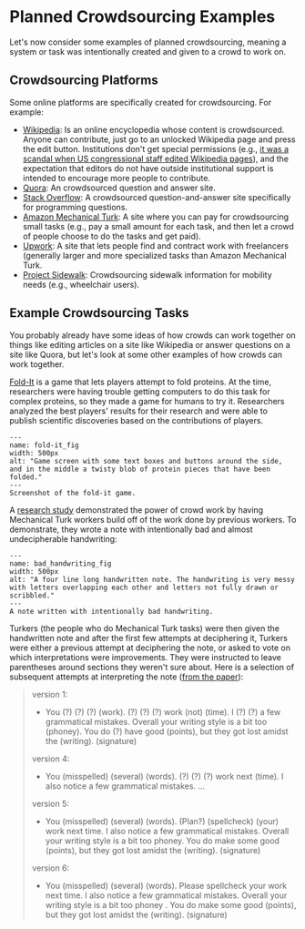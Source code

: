 # Planned Crowdsourcing Examples
Let's now consider some examples of planned crowdsourcing, meaning a system or task was intentionally created and given to a crowd to work on.

## Crowdsourcing Platforms
Some online platforms are specifically created for crowdsourcing. For example:
- [Wikipedia](https://www.wikipedia.org/): Is an online encyclopedia whose content is crowdsourced. Anyone can contribute, just go to an unlocked Wikipedia page and press the edit button. Institutions don't get special permissions (e.g., [it was a scandal when US congressional staff edited Wikipedia pages](https://en.wikipedia.org/wiki/United_States_congressional_staff_edits_to_Wikipedia)), and the expectation that editors do not have outside institutional support is intended to encourage more people to contribute.
- [Quora](https://www.quora.com/): An crowdsourced question and answer site.
- [Stack Overflow](https://stackoverflow.com/):  A crowdsourced question-and-answer site specifically for programming questions.
- [Amazon Mechanical Turk](https://www.mturk.com/): A site where you can pay for crowdsourcing small tasks (e.g., pay a small amount for each task, and then let a crowd of people choose to do the tasks and get paid).
- [Upwork](https://www.upwork.com/): A site that lets people find and contract work with freelancers (generally larger and more specialized tasks than Amazon Mechanical Turk.
- [Project Sidewalk](projectsidewalk.org): Crowdsourcing sidewalk information for mobility needs (e.g., wheelchair users).

## Example Crowdsourcing Tasks

You probably already have some ideas of how crowds can work together on things like editing articles on a site like Wikipedia or answer questions on a site like Quora, but let's look at some other examples of how crowds can work together.

[Fold-It](https://en.wikipedia.org/wiki/Foldit) is a game that lets players attempt to fold proteins. At the time, researchers were having trouble getting computers to do this task for complex proteins, so they made a game for humans to try it. Researchers analyzed the best players' results for their research and were able to publish scientific discoveries based on the contributions of players.

```{figure} fold-it.png
---
name: fold-it_fig
width: 500px
alt: "Game screen with some text boxes and buttons around the side, and in the middle a twisty blob of protein pieces that have been folded."
---
Screenshot of the fold-it game.
```

A [research study](https://uist.acm.org/archive/adjunct/2009/pdf/doctoral_symposium/paper193.pdf) demonstrated the power of crowd work by having Mechanical Turk workers build off of the work done by previous workers. To demonstrate, they wrote a note with intentionally bad and almost undecipherable handwriting:
```{figure} bad_handwriting.png
---
name: bad_handwriting_fig
width: 500px
alt: "A four line long handwritten note. The handwriting is very messy with letters overlapping each other and letters not fully drawn or scribbled."
---
A note written with intentionally bad handwriting.
```

Turkers (the people who do Mechanical Turk tasks) were then given the handwritten note and after the first few attempts at deciphering it, Turkers were either a previous attempt at deciphering the note, or asked to vote on which interpretations were improvements. They were instructed to leave parentheses around sections they weren't sure about. Here is a selection of subsequent attempts at interpreting the note ([from the paper](https://uist.acm.org/archive/adjunct/2009/pdf/doctoral_symposium/paper193.pdf)):

> version 1:
> - You (?) (?) (?) (work). (?) (?) (?) work (not) (time). I (?) (?) a few grammatical mistakes. Overall your writing style is a bit too (phoney). You do (?) have good (points), but they got lost amidst the (writing). (signature)
>
> version 4:
> - You (misspelled) (several) (words). (?) (?) (?) work next (time). I also notice a few grammatical mistakes. …
>
> version 5:
> -  You (misspelled) (several) (words). (Plan?) (spellcheck) (your) work next time. I also notice a few grammatical mistakes. Overall your writing style is a bit too phoney. You do make some good (points), but they got lost amidst the (writing). (signature)
>
> version 6:
> - You (misspelled) (several) (words). Please spellcheck your work next time. I also notice a few grammatical mistakes. Overall your writing style is a bit too phoney . You do make some good (points), but they got lost amidst the (writing). (signature)
